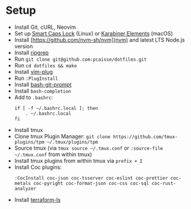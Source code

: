 # Setup

- Install Git, cURL, Neovim
- Set up [Smart Caps Lock](https://gist.github.com/tanyuan/55bca522bf50363ae4573d4bdcf06e2e#gnulinux) (Linux) or [Karabiner Elements](https://karabiner-elements.pqrs.org/) (macOS)
- Install [https://github.com/nvm-sh/nvm](nvm) and latest LTS Node.js version
- Install [ripgrep](https://github.com/BurntSushi/ripgrep)
- Run `git clone git@github.com:pcaisse/dotfiles.git`
- Run `cd dotfiles && make`
- Install [vim-plug](https://github.com/junegunn/vim-plug)
- Run `:PlugInstall`
- Install [bash-git-prompt](https://github.com/magicmonty/bash-git-prompt)
- Install `bash-completion`
- Add to `.bashrc`:
  ```
  if [ -f ~/.bashrc.local ]; then
      . ~/.bashrc.local
  fi
  ```
- Install tmux
- Clone tmux Plugin Manager: `git clone https://github.com/tmux-plugins/tpm ~/.tmux/plugins/tpm`
- Source tmux (via `tmux source ~/.tmux.conf` or `:source-file ~/.tmux.conf` from within tmux)
- Install tmux plugins from within tmux via `prefix + I`
- Install Coc plugins:
  ```
  :CocInstall coc-json coc-tsserver coc-eslint coc-prettier coc-metals coc-pyright coc-format-json coc-css coc-sql coc-rust-analyzer
  ```
- Install [terraform-ls](https://github.com/hashicorp/terraform-ls/blob/main/docs/installation.md)
